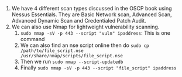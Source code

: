 1. We have 4 different scan types discussed in the OSCP book using Nessus Essentials. They are Basic Network scan, Advanced Scan, Advanced Dynamic Scan and Credentialed Patch Audit.
2. We can also use Nmap for lightweight vulnerability scanning.
	1. `sudo nmap -sV -p 443 --script "vuln" ipaddress`: This is one command
	2. We can also find an nse script online then do `sudo cp /path/to/file_script.nse /usr/share/nmap/scripts/file_script.nse`
	3. Then we run `sudo nmap --script-updatedb`
	4. Finally `sudo nmap -sV -p 443 --script "file_script" ipaddress`

